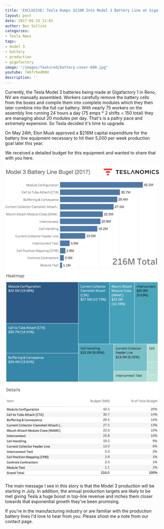 ```yaml
---
title: 'EXCLUSIVE: Tesla Dumps $216M Into Model 3 Battery Line at Gigafactory 1'
layout: post
date: 2017-05-25 21:01
author: Ben Sullins
categories:
- Tesla News
tags:
- model 3
- battery
- production
- gigafactory
image: "/images/featured/battery-cover-600.jpg"
youtube: 746frhedR0U
description: ''
---
```



Currently, the Tesla Model 3 batteries being made at Gigafactory 1 in Reno, NV are manually assembled. Workers carefully remove the battery cells from the boxes and compile them into complete modules which they then later combine into the full car battery. With nearly 75 workers on the assembly line running 24 hours a day (75 emps * 2 shifts = 150 total) they are managing about 20 modules per day. That's is a paltry pace and extremely expensive. So Tesla decided it's time to upgrade.

On May 24th, Elon Musk approved a $216M capital expenditure for the battery line equipment necessary to hit their 5,000 per week production goal later this year.

We received a detailed budget for this equipment and wanted to share that with you here.

![](/images/featured/model3-battery-budget-data.png)

The main message I see in this story is that the Model 3 production will be starting in July. In addition, the annual production targets are likely to be met giving Tesla a huge boost in top-line revenue and inches them closer towards that exponential growth they've been promising.

If you're in the manufacturing industry or are familiar with the production battery lines I'd love to hear from you. Please shoot me a note from our contact page.

